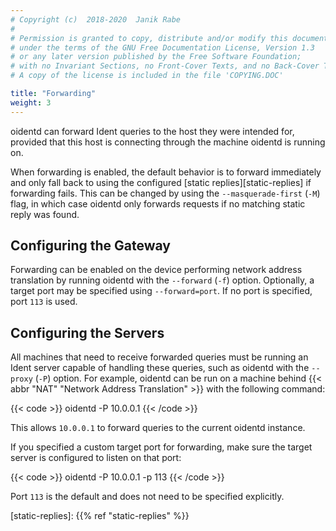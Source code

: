 ```yaml
---
# Copyright (c)  2018-2020  Janik Rabe
#
# Permission is granted to copy, distribute and/or modify this document
# under the terms of the GNU Free Documentation License, Version 1.3
# or any later version published by the Free Software Foundation;
# with no Invariant Sections, no Front-Cover Texts, and no Back-Cover Texts.
# A copy of the license is included in the file 'COPYING.DOC'

title: "Forwarding"
weight: 3
---
```


oidentd can forward Ident queries to the host they were intended for, provided
that this host is connecting through the machine oidentd is running on.

When forwarding is enabled, the default behavior is to forward immediately and
only fall back to using the configured [static replies][static-replies] if
forwarding fails.
This can be changed by using the `--masquerade-first` (`-M`) flag, in which
case oidentd only forwards requests if no matching static reply was found.

## Configuring the Gateway

Forwarding can be enabled on the device performing network address translation
by running oidentd with the `--forward` (`-f`) option.
Optionally, a target port may be specified using `--forward=port`.
If no port is specified, port `113` is used.

## Configuring the Servers

All machines that need to receive forwarded queries must be running an Ident
server capable of handling these queries, such as oidentd with the `--proxy`
(`-P`) option.
For example, oidentd can be run on a machine behind {{< abbr "NAT"
"Network Address Translation" >}} with the following command:

{{< code >}}
oidentd -P 10.0.0.1
{{< /code >}}

This allows `10.0.0.1` to forward queries to the current oidentd instance.

If you specified a custom target port for forwarding, make sure the target
server is configured to listen on that port:

{{< code >}}
oidentd -P 10.0.0.1 -p 113
{{< /code >}}

Port `113` is the default and does not need to be specified explicitly.

[static-replies]: {{% ref "static-replies" %}}
